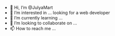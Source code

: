 - 👋 Hi, I’m @JulyaMart
- 👀 I’m interested in ... looking for a web developer
- 🌱 I’m currently learning ...
- 💞️ I’m looking to collaborate on ...
- 📫 How to reach me ...

<!---
JulyaMart/JulyaMart is a ✨ special ✨ repository because its `README.md` (this file) appears on your GitHub profile.
You can click the Preview link to take a look at your changes.
--->
